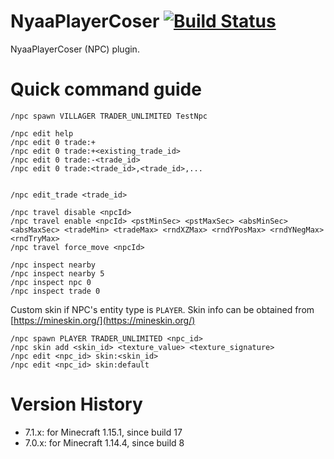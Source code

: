 # NyaaPlayerCoser [![Build Status](https://ci.nyaacat.com/job/NyaaPlayerCoser/badge/icon)](https://ci.nyaacat.com/job/NyaaPlayerCoser/)

NyaaPlayerCoser (NPC) plugin.

# Quick command guide

    /npc spawn VILLAGER TRADER_UNLIMITED TestNpc
    
    /npc edit help
    /npc edit 0 trade:+
    /npc edit 0 trade:+<existing_trade_id>
    /npc edit 0 trade:-<trade_id>
    /npc edit 0 trade:<trade_id>,<trade_id>,...
    
    
    /npc edit_trade <trade_id>
    
    /npc travel disable <npcId>
    /npc travel enable <npcId> <pstMinSec> <pstMaxSec> <absMinSec> <absMaxSec> <tradeMin> <tradeMax> <rndXZMax> <rndYPosMax> <rndYNegMax> <rndTryMax>
    /npc travel force_move <npcId>
    
    /npc inspect nearby
    /npc inspect nearby 5
    /npc inspect npc 0
    /npc inspect trade 0
    
Custom skin if NPC's entity type is `PLAYER`. Skin info can be obtained from [https://mineskin.org/](https://mineskin.org/)

    /npc spawn PLAYER TRADER_UNLIMITED <npc_id>
    /npc skin add <skin_id> <texture_value> <texture_signature>
    /npc edit <npc_id> skin:<skin_id>
    /npc edit <npc_id> skin:default

# Version History
- 7.1.x: for Minecraft 1.15.1, since build 17
- 7.0.x: for Minecraft 1.14.4, since build 8
